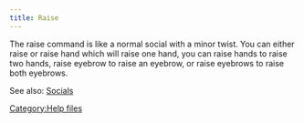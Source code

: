 ```yaml
---
title: Raise
---
```


The raise command is like a normal social with a minor twist. You can
either raise or raise hand which will raise one hand, you can raise
hands to raise two hands, raise eyebrow to raise an eyebrow, or raise
eyebrows to raise both eyebrows.

See also: [Socials](Socials "wikilink")

[Category:Help files](Category:Help_files "wikilink")